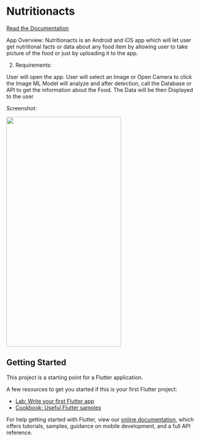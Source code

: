 # Nutritionacts

<a href="https://github.com/pradhulstha/Nutritionact/blob/master/NutritionactsDocumentation.pdf">Read the Documentation </a>


App Overview: 
Nutritionacts is an Android and iOS app which will let user get nutritional facts or data about any food item by allowing user to take picture of the food or just by uploading it to the app. 

2. Requirements: 

User will open the app.
User will select an Image or Open Camera to click the Image
ML Model will analyze and after detection, call the Database or API to get the information about the Food.
The Data will be then Displayed to the user

Screenshot:


<img src="https://github.com/pradhulstha/Nutritionact/blob/master/android/app/src/main/res/drawable/sample.gif" width="300" height="600" />

## Getting Started

This project is a starting point for a Flutter application.

A few resources to get you started if this is your first Flutter project:

- [Lab: Write your first Flutter app](https://flutter.io/docs/get-started/codelab)
- [Cookbook: Useful Flutter samples](https://flutter.io/docs/cookbook)

For help getting started with Flutter, view our 
[online documentation](https://flutter.io/docs), which offers tutorials, 
samples, guidance on mobile development, and a full API reference.
